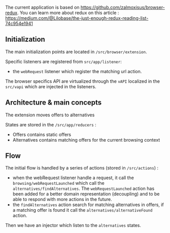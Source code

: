 
The current application is based on https://github.com/zalmoxisus/browser-redux.
You can learn more about redux on this article : https://medium.com/@Lilobase/the-just-enough-redux-reading-list-74c954e1941

## Initialization

The main initialization points are located in `/src/browser/extension`.

Specific listeners are registered from `src/app/listener`:
  - the `webRequest` listener which register the matching url action.

The browser specifics API are virtualized through the `vAPI` localized in the `src/vapi` which are injected in the listeners.

## Architecture & main concepts

The extension moves offers to alternatives

States are stored in the `/src/app/reducers` :
  - Offers contains static offers
  - Alternatives contains matching offers for the current browsing context

## Flow

The initial flow is handled by a series of actions (stored in `/src/actions`) :
  - when the webRequest listener handle a request, it call the `browsing/webRequestLaunched` which call the `alternatives/findAlternatives`.
  The `webRequestLaunched` action has been added for a better domain representation (decoupling) and to be able to respond with more actions in the future.
  - the `findAlternatives` action search for matching alternatives in offers, if a matching offer is found it call the `alternatives/alternativeFound` action.

Then we have an injector which listen to the `alternatives` states.